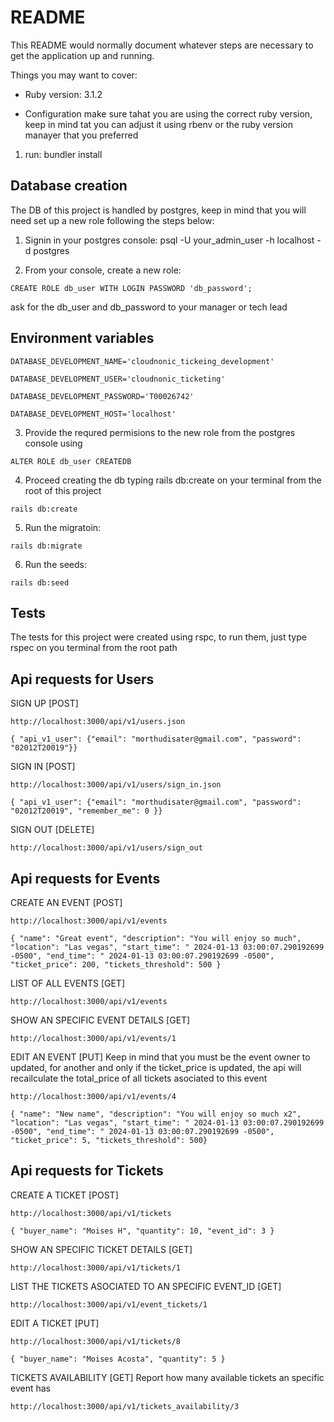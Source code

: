 # README

This README would normally document whatever steps are necessary to get the
application up and running.

Things you may want to cover:

* Ruby version: 3.1.2

* Configuration
make sure tahat you are using the correct ruby version, keep in mind tat you can adjust it using
rbenv or the ruby version manayer that you preferred
1) run:  bundler install

## Database creation

The DB of this project is handled by postgres, keep in mind that you will need set
up a new role following the steps below:

1. Signin in your postgres console: psql -U your_admin_user -h localhost -d postgres

2. From your console, create a new role:
```
CREATE ROLE db_user WITH LOGIN PASSWORD 'db_password';
```
ask for the db_user and db_password to your manager or tech lead

## Environment variables

```
DATABASE_DEVELOPMENT_NAME='cloudnonic_tickeing_development'
```
```
DATABASE_DEVELOPMENT_USER='cloudnonic_ticketing'
```
```
DATABASE_DEVELOPMENT_PASSWORD='T00026742'
```
```
DATABASE_DEVELOPMENT_HOST='localhost'
```


3. Provide the requred permisions to the new role from the postgres console using
```
ALTER ROLE db_user CREATEDB
```

4. Proceed creating the db typing rails db:create on your terminal from the root of this project
```
rails db:create
```
5. Run the migratoin: 
```
rails db:migrate
```
6. Run the seeds: 
```
rails db:seed
```

## Tests
  The tests for this project were created using rspc, to run them, just type rspec on you terminal from the root path

## Api requests for Users

SIGN UP [POST]
```
http://localhost:3000/api/v1/users.json
```
```
{ "api_v1_user": {"email": "morthudisater@gmail.com", "password": "02012T20019"}}
```
SIGN IN [POST]
```
http://localhost:3000/api/v1/users/sign_in.json
```
```
{ "api_v1_user": {"email": "morthudisater@gmail.com", "password": "02012T20019", "remember_me": 0 }}
```
SIGN OUT [DELETE]
```
http://localhost:3000/api/v1/users/sign_out 
```

## Api requests for Events

CREATE AN EVENT [POST]
```
http://localhost:3000/api/v1/events
```
```
{ "name": "Great event", "description": "You will enjoy so much", "location": "Las vegas", "start_time": " 2024-01-13 03:00:07.290192699 -0500", "end_time": " 2024-01-13 03:00:07.290192699 -0500", "ticket_price": 200, "tickets_threshold": 500 }
```
LIST OF ALL EVENTS [GET]
```
http://localhost:3000/api/v1/events
```

SHOW AN SPECIFIC EVENT DETAILS [GET]
```
http://localhost:3000/api/v1/events/1
```
EDIT AN EVENT [PUT]
Keep in mind that you must be the event owner to updated, for another and only if the ticket_price is updated, the api will recailculate the total_price of all tickets asociated to this event
```
http://localhost:3000/api/v1/events/4
```
```
{ "name": "New name", "description": "You will enjoy so much x2", "location": "Las vegas", "start_time": " 2024-01-13 03:00:07.290192699 -0500", "end_time": " 2024-01-13 03:00:07.290192699 -0500",  "ticket_price": 5, "tickets_threshold": 500}
```
## Api requests for Tickets

CREATE A TICKET [POST]
```
http://localhost:3000/api/v1/tickets 
```
```
{ "buyer_name": "Moises H", "quantity": 10, "event_id": 3 }
```
SHOW AN SPECIFIC TICKET DETAILS [GET]
```
http://localhost:3000/api/v1/tickets/1
```
LIST THE TICKETS ASOCIATED TO AN SPECIFIC EVENT_ID [GET]
```
http://localhost:3000/api/v1/event_tickets/1
```
EDIT A TICKET [PUT]
```
http://localhost:3000/api/v1/tickets/8
```
```
{ "buyer_name": "Moises Acosta", "quantity": 5 }
```
TICKETS AVAILABILITY [GET]
Report how many available tickets an specific event has
```
http://localhost:3000/api/v1/tickets_availability/3
```
